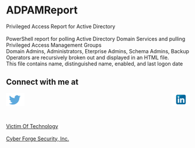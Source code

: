 # ADPAMReport
Privileged Access Report for Active Directory<BR/><BR/>
PowerShell report for polling Active Directory Domain Services and pulling Privileged Access Management Groups<BR/>
Domain Admins, Administrators, Eterprise Admins, Schema Admins, Backup Operators are recursively broken out and displayed in an HTML file.<BR/>
This file contains name, distinguished name, enabled, and last logon date<BR/>

## Connect with me at

<a href="https://twitter.com/HMInfoSecViking?ref_src=twsrc%5Etfw"><IMG SRC="https://github.com/bvoris/bvoris/blob/master/twitter.jpg" WIDTH=10% HEIGHT=10% ALIGN=LEFT></a>

<a href="https://www.linkedin.com/in/brad-voris" target="_blank"><IMG SRC="https://github.com/bvoris/bvoris/blob/master/linkedin.png" WIDTH=10% HEIGHT=4% ALIGN=RIGHT></a>

<BR /><BR />
<BR /><BR />

<A HREF="https://www.victimoftechnology.com">Victim Of Technology<A />
<BR /><BR />
<A HREF="https://www.cyberforgesecurity.com">Cyber Forge Security, Inc.<A />
<BR /><BR />
